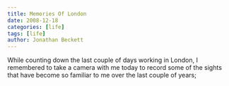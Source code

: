 ```yaml
---
title: Memories Of London
date: 2008-12-18
categories: [life]
tags: [life]
author: Jonathan Beckett
---
```


While counting down the last couple of days working in London, I remembered to take a camera with me today to record some of the sights that have become so familiar to me over the last couple of years;